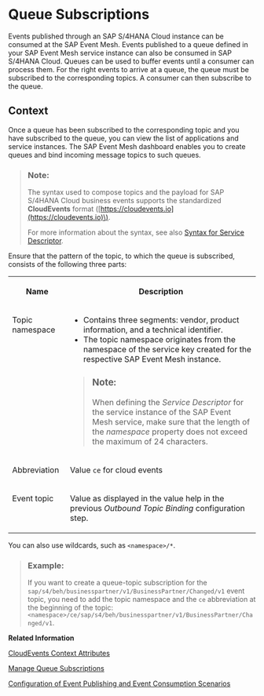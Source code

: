 <!-- loioe859a1494f6d46748972377c93ee8705 -->

# Queue Subscriptions

Events published through an SAP S/4HANA Cloud instance can be consumed at the SAP Event Mesh. Events published to a queue defined in your SAP Event Mesh service instance can also be consumed in SAP S/4HANA Cloud. Queues can be used to buffer events until a consumer can process them. For the right events to arrive at a queue, the queue must be subscribed to the corresponding topics. A consumer can then subscribe to the queue.



## Context

Once a queue has been subscribed to the corresponding topic and you have subscribed to the queue, you can view the list of applications and service instances. The SAP Event Mesh dashboard enables you to create queues and bind incoming message topics to such queues.

> ### Note:  
> The syntax used to compose topics and the payload for SAP S/4HANA Cloud business events supports the standardized **CloudEvents** format \([https://cloudevents.io](https://cloudevents.io)\).
> 
> For more information about the syntax, see also [Syntax for Service Descriptor](https://help.sap.com/docs/SAP_EM/bf82e6b26456494cbdd197057c09979f/5696828fd5724aa5b26412db09163530.html).

Ensure that the pattern of the topic, to which the queue is subscribed, consists of the following three parts:


<table>
<tr>
<th valign="top">

Name



</th>
<th valign="top">

Description



</th>
</tr>
<tr>
<td valign="top">

Topic namespace



</td>
<td valign="top">

-   Contains three segments: vendor, product information, and a technical identifier.
-   The topic namespace originates from the namespace of the service key created for the respective SAP Event Mesh instance.

> ### Note:  
> When defining the *Service Descriptor* for the service instance of the SAP Event Mesh service, make sure that the length of the *namespace* property does not exceed the maximum of 24 characters.



</td>
</tr>
<tr>
<td valign="top">

Abbreviation



</td>
<td valign="top">

Value `ce` for cloud events



</td>
</tr>
<tr>
<td valign="top">

Event topic



</td>
<td valign="top">

Value as displayed in the value help in the previous *Outbound Topic Binding* configuration step.



</td>
</tr>
</table>

You can also use wildcards, such as `<namespace>/*`.

> ### Example:  
> If you want to create a queue-topic subscription for the `sap/s4/beh/businesspartner/v1/BusinessPartner/Changed/v1` event topic, you need to add the topic namespace and the `ce` abbreviation at the beginning of the topic: `<namespace>/ce/sap/s4/beh/businesspartner/v1/BusinessPartner/Changed/v1`.

**Related Information**  


[CloudEvents Context Attributes](cloudevents-context-attributes-823ed3e.md "Events published through the enterprise event enablement are compliant with the CloudEvents specification. Context attributes contained in events are listed in this topic.")



[Manage Queue Subscriptions](https://help.sap.com/docs/SAP_EM/bf82e6b26456494cbdd197057c09979f/753f4c9627f64a26ad349a982de5dcfe.html?version=Cloud "Manage Queue Subscriptions")

[Configuration of Event Publishing and Event Consumption Scenarios](configuration-of-event-publishing-and-event-consumption-scenarios-978b039.md "You can define which event types shall be published or consumed using a connection defined through the communication arrangement. Each event type is assigned to one topic. Topics form a logical tree to organize events, such as a folder hierarchy in a file system. Thus, the topics appear as strings that consist of multiple segments and are separated by one defined delimiter, similar to file paths.")

